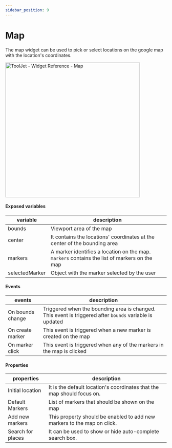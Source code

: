 ```yaml
---
sidebar_position: 9
---
```


# Map

The map widget can be used to pick or select locations on the google map with the location's coordinates.

<img class="screenshot-full" src="https://github.com/ToolJet/ToolJet/blob/develop/docs/static/img/widgets/map/map.gif" alt="ToolJet - Widget Reference - Map" height="420"/>

#### Exposed variables

| variable      | description |
| ----------- | ----------- |
| bounds      | Viewport area of the map |
| center      | It contains the locations' coordinates at the center of the bounding area |
| markers     | A marker identifies a location on the map. `markers` contains the list of markers on the map |
| selectedMarker | Object with the marker selected by the user |

#### Events

| events      | description |
| ----------- | ----------- |
| On bounds change | Triggered when the bounding area is changed. This event is triggered after `bounds` variable is updated |
| On create marker | This event is triggered when a new marker is created on the map |
| On marker click | This event is triggered when any of the markers in the map is clicked |

#### Properties

| properties      | description |
| ----------- | ----------- |
| Initial location | It is the default location's coordinates that the map should focus on. |
| Default Markers | List of markers that should be shown on the map |
| Add new markers | This property should be enabled to add new markers to the map on click. |
| Search for places | It can be used to show or hide auto-complete search box. |
